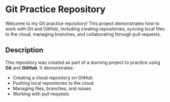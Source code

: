 # Git Practice Repository

Welcome to my Git practice repository! This project demonstrates how to work with Git and GitHub, including creating repositories, syncing local files to the cloud, managing branches, and collaborating through pull requests.

## Description

This repository was created as part of a learning project to practice using **Git** and **GitHub**. It demonstrates:

- Creating a cloud repository on GitHub
- Pushing local repositories to the cloud
- Managing files, branches, and issues
- Working with pull requests



